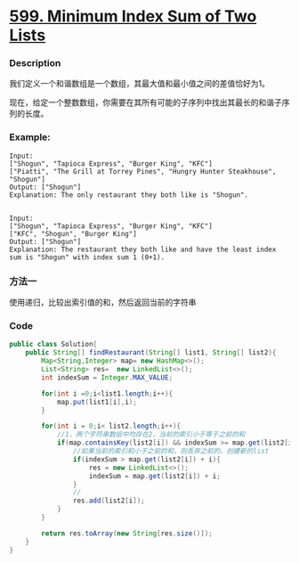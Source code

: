 # [599. Minimum Index Sum of Two Lists](https://leetcode.com/problems/minimum-index-sum-of-two-lists/description/)


### Description

我们定义一个和谐数组是一个数组，其最大值和最小值之间的差值恰好为1。

现在，给定一个整数数组，你需要在其所有可能的子序列中找出其最长的和谐子序列的长度。


### Example:

    Input:
    ["Shogun", "Tapioca Express", "Burger King", "KFC"]
    ["Piatti", "The Grill at Torrey Pines", "Hungry Hunter Steakhouse", "Shogun"]
    Output: ["Shogun"]
    Explanation: The only restaurant they both like is "Shogun".


    Input:
    ["Shogun", "Tapioca Express", "Burger King", "KFC"]
    ["KFC", "Shogun", "Burger King"]
    Output: ["Shogun"]
    Explanation: The restaurant they both like and have the least index sum is "Shogun" with index sum 1 (0+1).


### 方法一
<!-- 先算共同的，然后在共同中找出索引值和最小的，HashMap<key,index>
map.put(key,index);
for(String[] str: str2){
    if(map.containKey(str))

} -->
使用递归，比较出索引值的和，然后返回当前的字符串


### Code
 
```java
public class Solution{
    public String[] findRestaurant(String[] list1, String[] list2){
        Map<String,Integer> map= new HashMap<>();
        List<String> res=  new LinkedList<>();
        int indexSum = Integer.MAX_VALUE;

        for(int i =0;i<list1.length;i++){
            map.put(list1[i],i);
        }

        for(int i = 0;i< list2.length;i++){
            //1，两个字符串数组中均存在2，当前的索引小于等于之前的和
            if(map.containsKey(list2[i]) && indexSum >= map.get(list2[i]+i){
                //如果当前的索引和小于之前的和，则丢弃之前的，创建新的list
                if(indexSum > map.get(list2[i]) + i){
                    res = new LinkedList<>();
                    indexSum = map.get(list2[i]) + i;
                }
                //
                res.add(list2[i]);
            }
        }

        return res.toArray(new String[res.size()]);
    }
}
```
